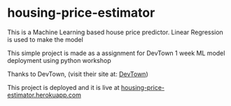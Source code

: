 # housing-price-estimator
This is a Machine Learning based house price predictor. Linear Regression is used to make the model

This simple project is made as a assignment for DevTown 1 week ML model deployment using python workshop

Thanks to DevTown, 
(visit their site at: [DevTown](https://www.devtown.in/))

This project is deployed and it is live at [housing-price-estimator.herokuapp.com](https://housing-price-estimator.herokuapp.com/)
